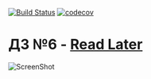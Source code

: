 [![Build Status](https://travis-ci.com/lerucom/js-homework6.svg?branch=master)](https://travis-ci.com/lerucom/js-homework6) [![codecov](https://codecov.io/gh/lerucom/js-homework6/branch/master/graph/badge.svg)](https://codecov.io/gh/lerucom/js-homework6)
# ДЗ №6 - [Read Later](https://lerucom.github.io/js-homework6/)
![ScreenShot](https://cdn3.imggmi.com/uploads/2019/2/12/434676cc93ec561721c824eaea80cdd2-full.jpg)
